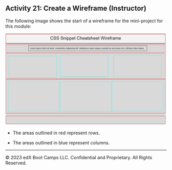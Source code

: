 ## Activity 21: Create a Wireframe (Instructor)

The following image shows the start of a wireframe for the mini-project for this module:

![Example of an unfinished wireframe with its row and columns highlighted.](./assets/Images/01-unfinished-wireframe.png)

* The areas outlined in red represent rows.

* The areas outlined in blue represent columns.

---
© 2023 edX Boot Camps LLC. Confidential and Proprietary. All Rights Reserved.
